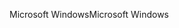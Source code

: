 <span data-ttu-id="a8be4-101">Microsoft Windows</span><span class="sxs-lookup"><span data-stu-id="a8be4-101">Microsoft Windows</span></span>